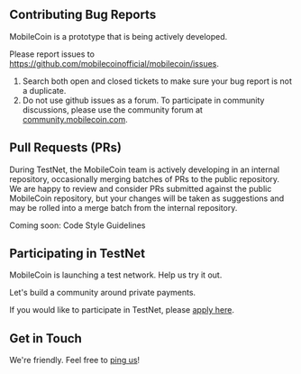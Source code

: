 ## Contributing Bug Reports

MobileCoin is a prototype that is being actively developed.

Please report issues to https://github.com/mobilecoinofficial/mobilecoin/issues.

1. Search both open and closed tickets to make sure your bug report is not a duplicate.
1. Do not use github issues as a forum. To participate in community discussions, please use the community forum at [community.mobilecoin.com](https://community.mobilecoin.com).

## Pull Requests (PRs)

During TestNet, the MobileCoin team is actively developing in an internal repository, occasionally merging batches of PRs to the public repository. We are happy to review and consider PRs submitted against the public MobileCoin repository, but your changes will be taken as suggestions and may be rolled into a merge batch from the internal repository.

Coming soon: Code Style Guidelines

## Participating in TestNet

MobileCoin is launching a test network. Help us try it out.

Let's build a community around private payments.

If you would like to participate in TestNet, please [apply here](https://forms.gle/ULNjA6cMxCD5XNyT7).

## Get in Touch

We're friendly. Feel free to [ping us](mailto://testnet@mobilecoin.com)!
